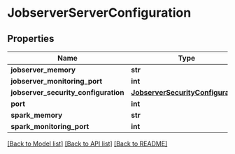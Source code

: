 # JobserverServerConfiguration

## Properties
Name | Type | Description | Notes
------------ | ------------- | ------------- | -------------
**jobserver_memory** | **str** |  | 
**jobserver_monitoring_port** | **int** |  | 
**jobserver_security_configuration** | [**JobserverSecurityConfiguration**](JobserverSecurityConfiguration.md) |  | [optional] 
**port** | **int** |  | 
**spark_memory** | **str** |  | 
**spark_monitoring_port** | **int** |  | 

[[Back to Model list]](../README.md#documentation-for-models) [[Back to API list]](../README.md#documentation-for-api-endpoints) [[Back to README]](../README.md)

